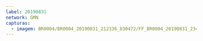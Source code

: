 ```yaml
---
label: 20190831
network: GMN
capturas:
  - imagem: BR0004/BR0004_20190831_212336_830472/FF_BR0004_20190831_234119_057_0189440.fits_maxpixel.jpg
---
```

